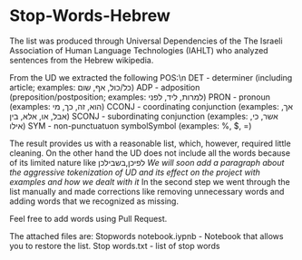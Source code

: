 # Stop-Words-Hebrew
The list was produced through Universal Dependencies of the The Israeli Association of Human Language Technologies (IAHLT) who analyzed sentences from the Hebrew wikipedia.

From the UD we extracted the following POS:\n
DET - determiner (including article; examples: כל/כול, אף, שום)
ADP - adposition (preposition/postposition; examples: למרות, ליד, לפני)
PRON - pronoun (examples: הוא, זה, כך, מי)
CCONJ - coordinating conjunction (examples: אך, אבל, או, אלא, בין)
SCONJ - subordinating conjunction (examples: אשר, כי, אילו)
SYM - non-punctuatuon symbolSymbol (examples: %, $, =)

The result provides us with a reasonable list, which, however, required little cleaning.
On the other hand the UD does not include all the words because of its limited nature like לפיכן,בשבילכן
*We will soon add a paragraph about the aggressive tokenization of UD and its effect on the project with examples and how we dealt with it*
In the second step we went through the list manually and made corrections like removing unnecessary words and adding words that we recognized as missing.

Feel free to add words using Pull Request.

The attached files are:
Stopwords notebook.iypnb - Notebook that allows you to restore the list.
Stop words.txt - list of stop words

